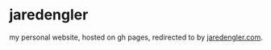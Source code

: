 # jaredengler

my personal website, hosted on gh pages, redirected to by [jaredengler.com](https://jaredengler.com).
